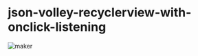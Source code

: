 # json-volley-recyclerview-with-onclick-listening
![maker](https://user-images.githubusercontent.com/80380569/119259685-2825a400-bbf1-11eb-9bd5-a2b8b8f0e782.gif)
